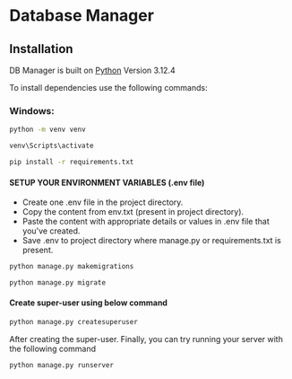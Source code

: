 # Database Manager

## Installation

DB Manager is built on [Python](https://www.python.org/) Version 3.12.4

To install dependencies use the following commands:

### Windows:

```sh
python -m venv venv
```

```sh
venv\Scripts\activate
```

```sh
pip install -r requirements.txt
```

#### SETUP YOUR ENVIRONMENT VARIABLES (.env file)

- Create one .env file in the project directory.
- Copy the content from env.txt (present in project directory).
- Paste the content with appropriate details or values in .env file that you've created.
- Save .env to project directory where manage.py or requirements.txt is present.

```sh
python manage.py makemigrations
```

```sh
python manage.py migrate
```

#### Create super-user using below command

```sh
python manage.py createsuperuser
```

After creating the super-user. Finally, you can try running your server with the following command

```sh
python manage.py runserver
```

[localhost]: <http://localhost:8000>

[GTK]: <https://github.com/tschoonj/GTK-for-Windows-Runtime-Environment-Installer/releases>

[Click Here]: <https://doc.courtbouillon.org/weasyprint/stable/first_steps.html>